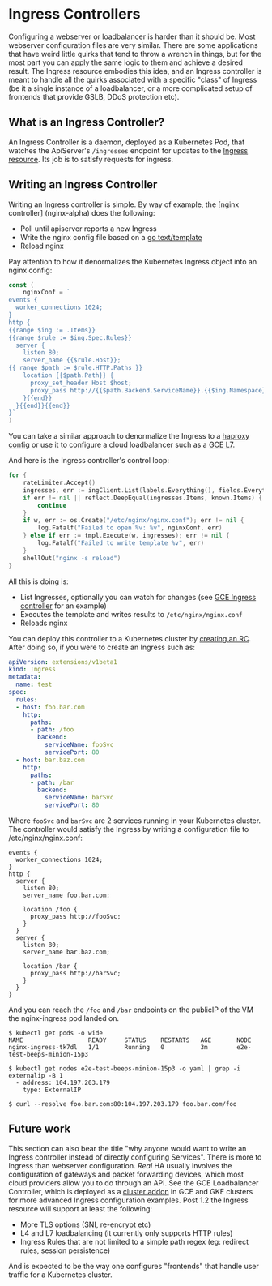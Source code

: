 # Ingress Controllers

Configuring a webserver or loadbalancer is harder than it should be. Most webserver configuration files are very similar. There are some applications that have weird little quirks that tend to throw a wrench in things, but for the most part you can apply the same logic to them and achieve a desired result. The Ingress resource embodies this idea, and an Ingress controller is meant to handle all the quirks associated with a specific "class" of Ingress (be it a single instance of a loadbalancer, or a more complicated setup of frontends that provide GSLB, DDoS protection etc).

## What is an Ingress Controller?

An Ingress Controller is a daemon, deployed as a Kubernetes Pod, that watches the ApiServer's `/ingresses` endpoint for updates to the [Ingress resource](https://github.com/kubernetes/kubernetes/blob/master/docs/user-guide/ingress.md). Its job is to satisfy requests for ingress.

## Writing an Ingress Controller

Writing an Ingress controller is simple. By way of example, the [nginx controller] (nginx-alpha) does the following:
* Poll until apiserver reports a new Ingress
* Write the nginx config file based on a [go text/template](https://golang.org/pkg/text/template/)
* Reload nginx

Pay attention to how it denormalizes the Kubernetes Ingress object into an nginx config:
```go
const (
	nginxConf = `
events {
  worker_connections 1024;
}
http {
{{range $ing := .Items}}
{{range $rule := $ing.Spec.Rules}}
  server {
    listen 80;
    server_name {{$rule.Host}};
{{ range $path := $rule.HTTP.Paths }}
    location {{$path.Path}} {
      proxy_set_header Host $host;
      proxy_pass http://{{$path.Backend.ServiceName}}.{{$ing.Namespace}}.svc.cluster.local:{{$path.Backend.ServicePort}};
    }{{end}}
  }{{end}}{{end}}
}`
)
```

You can take a similar approach to denormalize the Ingress to a [haproxy config](https://github.com/kubernetes/contrib/blob/master/service-loadbalancer/template.cfg) or use it to configure a cloud loadbalancer such as a [GCE L7](https://github.com/kubernetes/contrib/blob/master/ingress/controllers/gce/README.md).

And here is the Ingress controller's control loop:

```go
for {
	rateLimiter.Accept()
	ingresses, err := ingClient.List(labels.Everything(), fields.Everything())
	if err != nil || reflect.DeepEqual(ingresses.Items, known.Items) {
	    continue
	}
	if w, err := os.Create("/etc/nginx/nginx.conf"); err != nil {
		log.Fatalf("Failed to open %v: %v", nginxConf, err)
	} else if err := tmpl.Execute(w, ingresses); err != nil {
		log.Fatalf("Failed to write template %v", err)
	}
	shellOut("nginx -s reload")
}
```

All this is doing is:
* List Ingresses, optionally you can watch for changes (see [GCE Ingress controller](https://github.com/kubernetes/contrib/blob/master/ingress/controllers/gce/controller/controller.go) for an example)
* Executes the template and writes results to `/etc/nginx/nginx.conf`
* Reloads nginx

You can deploy this controller to a Kubernetes cluster by [creating an RC](nginx-alpha/rc.yaml). After doing so, if you were to create an Ingress such as:
```yaml
apiVersion: extensions/v1beta1
kind: Ingress
metadata:
  name: test
spec:
  rules:
  - host: foo.bar.com
    http:
      paths:
      - path: /foo
        backend:
          serviceName: fooSvc
          servicePort: 80
  - host: bar.baz.com
    http:
      paths:
      - path: /bar
        backend:
          serviceName: barSvc
          servicePort: 80
```

Where `fooSvc` and `barSvc` are 2 services running in your Kubernetes cluster. The controller would satisfy the Ingress by writing a configuration file to /etc/nginx/nginx.conf:
```nginx
events {
  worker_connections 1024;
}
http {
  server {
    listen 80;
    server_name foo.bar.com;

    location /foo {
      proxy_pass http://fooSvc;
    }
  }
  server {
    listen 80;
    server_name bar.baz.com;

    location /bar {
      proxy_pass http://barSvc;
    }
  }
}
```

And you can reach the `/foo` and `/bar` endpoints on the publicIP of the VM the nginx-ingress pod landed on.
```
$ kubectl get pods -o wide
NAME                  READY     STATUS    RESTARTS   AGE       NODE
nginx-ingress-tk7dl   1/1       Running   0          3m        e2e-test-beeps-minion-15p3

$ kubectl get nodes e2e-test-beeps-minion-15p3 -o yaml | grep -i externalip -B 1
  - address: 104.197.203.179
    type: ExternalIP

$ curl --resolve foo.bar.com:80:104.197.203.179 foo.bar.com/foo
```

## Future work

This section can also bear the title "why anyone would want to write an Ingress controller instead of directly configuring Services". There is more to Ingress than webserver configuration. *Real* HA usually involves the configuration of gateways and packet forwarding devices, which most cloud providers allow you to do through an API. See the GCE Loadbalancer Controller, which is deployed as a [cluster addon](https://github.com/kubernetes/kubernetes/tree/master/cluster/addons/cluster-loadbalancing/glbc) in GCE and GKE clusters for more advanced Ingress configuration examples. Post 1.2 the Ingress resource will support at least the following:
* More TLS options (SNI, re-encrypt etc)
* L4 and L7 loadbalancing (it currently only supports HTTP rules)
* Ingress Rules that are not limited to a simple path regex (eg: redirect rules, session persistence)

And is expected to be the way one configures "frontends" that handle user traffic for a Kubernetes cluster.


